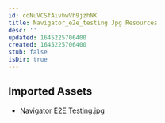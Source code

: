 ```yaml
---
id: coNuVCSfAivhwVh9jzhNK
title: Navigator_e2e_testing Jpg Resources
desc: ''
updated: 1645225706400
created: 1645225706400
stub: false
isDir: true
---
```

## Imported Assets
- [Navigator E2E Testing.jpg](/assets/navigator-e2e-testing-ZDmLjbAFK7AG.jpg)
